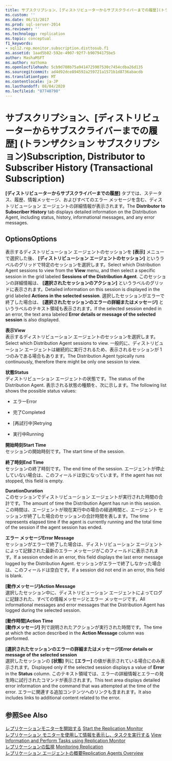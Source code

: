 ```yaml
---
title: サブスクリプション、[ディストリビューターからサブスクライバーまでの履歴](トランザクション サブスクリプション) | Microsoft Docs
ms.custom: ''
ms.date: 06/13/2017
ms.prod: sql-server-2014
ms.reviewer: ''
ms.technology: replication
ms.topic: conceptual
f1_keywords:
- sql12.rep.monitor.subscription.disttosub.f1
ms.assetid: 1aad5b82-592e-4907-92f7-b90794175be5
author: MashaMSFT
ms.author: mathoma
ms.openlocfilehash: 5cb9d708b75a9414725907530c7454cdba26d135
ms.sourcegitcommit: ad4d92dce894592a259721a1571b1d8736abacdb
ms.translationtype: MT
ms.contentlocale: ja-JP
ms.lasthandoff: 08/04/2020
ms.locfileid: "87740798"
---
```

# <a name="subscription-distributor-to-subscriber-history-transactional-subscription"></a><span data-ttu-id="de75d-102">サブスクリプション、[ディストリビューターからサブスクライバーまでの履歴] (トランザクション サブスクリプション)</span><span class="sxs-lookup"><span data-stu-id="de75d-102">Subscription, Distributor to Subscriber History (Transactional Subscription)</span></span>
  <span data-ttu-id="de75d-103">**[ディストリビューターからサブスクライバーまでの履歴]** タブでは、ステータス、履歴、情報メッセージ、およびすべてのエラー メッセージを含む、ディストリビューション エージェントの詳細情報が表示されます。</span><span class="sxs-lookup"><span data-stu-id="de75d-103">The **Distributor to Subscriber History** tab displays detailed information on the Distribution Agent, including status, history, informational messages, and any error messages.</span></span>  
  
## <a name="options"></a><span data-ttu-id="de75d-104">Options</span><span class="sxs-lookup"><span data-stu-id="de75d-104">Options</span></span>  
 <span data-ttu-id="de75d-105">表示するディストリビューション エージェントのセッションを **[表示]** メニューで選択した後、 **[ディストリビューション エージェントのセッション]** というラベルのグリッドで特定のセッションを選択します。</span><span class="sxs-lookup"><span data-stu-id="de75d-105">Select which Distribution Agent sessions to view from the **View** menu, and then select a specific session in the grid labeled **Sessions of the Distribution Agent**.</span></span> <span data-ttu-id="de75d-106">このセッションの詳細情報は、 **[選択されたセッションのアクション]** というラベルのグリッドに表示されます。</span><span class="sxs-lookup"><span data-stu-id="de75d-106">Detailed information on this session is displayed in the grid labeled **Actions in the selected session**.</span></span> <span data-ttu-id="de75d-107">選択したセッションがエラーで終了した場合は、 **[選択されたセッションのエラーの詳細またはメッセージ]** というラベルのテキスト領域も表示されます。</span><span class="sxs-lookup"><span data-stu-id="de75d-107">If the selected session ended in an error, the text area labeled **Error details or message of the selected session** is also displayed.</span></span>  
  
 <span data-ttu-id="de75d-108">**表示**</span><span class="sxs-lookup"><span data-stu-id="de75d-108">**View**</span></span>  
 <span data-ttu-id="de75d-109">表示するディストリビューション エージェントのセッションを選択します。</span><span class="sxs-lookup"><span data-stu-id="de75d-109">Select which Distribution Agent sessions to view.</span></span> <span data-ttu-id="de75d-110">一般的に、ディストリビューション エージェントは継続的に実行されるため、表示されるセッションが 1 つのみである場合もあります。</span><span class="sxs-lookup"><span data-stu-id="de75d-110">The Distribution Agent typically runs continuously, therefore there might be only one session to view.</span></span>  
  
 <span data-ttu-id="de75d-111">**状態**</span><span class="sxs-lookup"><span data-stu-id="de75d-111">**Status**</span></span>  
 <span data-ttu-id="de75d-112">ディストリビューション エージェントの状態です。</span><span class="sxs-lookup"><span data-stu-id="de75d-112">The status of the Distribution Agent.</span></span> <span data-ttu-id="de75d-113">表示される状態の種類を、次に示します。</span><span class="sxs-lookup"><span data-stu-id="de75d-113">The following list shows the possible status values:</span></span>  
  
-   <span data-ttu-id="de75d-114">エラー</span><span class="sxs-lookup"><span data-stu-id="de75d-114">Error</span></span>  
  
-   <span data-ttu-id="de75d-115">完了</span><span class="sxs-lookup"><span data-stu-id="de75d-115">Completed</span></span>  
  
-   <span data-ttu-id="de75d-116">[再試行中]</span><span class="sxs-lookup"><span data-stu-id="de75d-116">Retrying</span></span>  
  
-   <span data-ttu-id="de75d-117">実行中</span><span class="sxs-lookup"><span data-stu-id="de75d-117">Running</span></span>  
  
 <span data-ttu-id="de75d-118">**開始時刻**</span><span class="sxs-lookup"><span data-stu-id="de75d-118">**Start Time**</span></span>  
 <span data-ttu-id="de75d-119">セッションの開始時刻です。</span><span class="sxs-lookup"><span data-stu-id="de75d-119">The start time of the session.</span></span>  
  
 <span data-ttu-id="de75d-120">**終了時刻**</span><span class="sxs-lookup"><span data-stu-id="de75d-120">**End Time**</span></span>  
 <span data-ttu-id="de75d-121">セッションの終了時刻です。</span><span class="sxs-lookup"><span data-stu-id="de75d-121">The end time of the session.</span></span> <span data-ttu-id="de75d-122">エージェントが停止していない場合は、このフィールドは空になっています。</span><span class="sxs-lookup"><span data-stu-id="de75d-122">If the agent has not stopped, this field is empty.</span></span>  
  
 <span data-ttu-id="de75d-123">**Duration**</span><span class="sxs-lookup"><span data-stu-id="de75d-123">**Duration**</span></span>  
 <span data-ttu-id="de75d-124">このセッションでディストリビューション エージェントが実行された時間の合計です。</span><span class="sxs-lookup"><span data-stu-id="de75d-124">The amount of time the Distribution Agent has run in this session.</span></span> <span data-ttu-id="de75d-125">この時間は、エージェントが現在実行中の場合の経過時間と、エージェント セッションが終了した場合のセッションの合計時間を表します。</span><span class="sxs-lookup"><span data-stu-id="de75d-125">The time represents elapsed time if the agent is currently running and the total time of the session if the agent session has ended.</span></span>  
  
 <span data-ttu-id="de75d-126">**エラー メッセージ**</span><span class="sxs-lookup"><span data-stu-id="de75d-126">**Error Message**</span></span>  
 <span data-ttu-id="de75d-127">セッションがエラーで終了した場合は、ディストリビューション エージェントによって記録された最新のエラー メッセージがこのフィールドに表示されます。</span><span class="sxs-lookup"><span data-stu-id="de75d-127">If a session ended in an error, this field displays the last error message logged by the Distribution Agent.</span></span> <span data-ttu-id="de75d-128">セッションがエラーで終了しなかった場合は、このフィールドは空白です。</span><span class="sxs-lookup"><span data-stu-id="de75d-128">If a session did not end in an error, this field is blank.</span></span>  
  
 <span data-ttu-id="de75d-129">**[動作メッセージ]**</span><span class="sxs-lookup"><span data-stu-id="de75d-129">**Action Message**</span></span>  
 <span data-ttu-id="de75d-130">選択したセッション中に、ディストリビューション エージェントによってログに記録された、すべての情報メッセージとエラー メッセージです。</span><span class="sxs-lookup"><span data-stu-id="de75d-130">All informational messages and error messages that the Distribution Agent has logged during the selected session.</span></span>  
  
 <span data-ttu-id="de75d-131">**[動作時間]**</span><span class="sxs-lookup"><span data-stu-id="de75d-131">**Action Time**</span></span>  
 <span data-ttu-id="de75d-132">**[動作メッセージ]** 列で説明されたアクションが実行された時間です。</span><span class="sxs-lookup"><span data-stu-id="de75d-132">The time at which the action described in the **Action Message** column was performed.</span></span>  
  
 <span data-ttu-id="de75d-133">**[選択されたセッションのエラーの詳細またはメッセージ]**</span><span class="sxs-lookup"><span data-stu-id="de75d-133">**Error details or message of the selected session**</span></span>  
 <span data-ttu-id="de75d-134">選択したセッションの **[状態]** 列に **[エラー]** の値が表示されている場合にのみ表示されます。</span><span class="sxs-lookup"><span data-stu-id="de75d-134">Displayed only if the selected session displays a value of **Error** in the **Status** column.</span></span> <span data-ttu-id="de75d-135">このテキスト領域では、エラーの詳細情報とエラーの発生時に試行されたコマンドが表示されます。</span><span class="sxs-lookup"><span data-stu-id="de75d-135">This text area displays detailed error information and the command that was attempted at the time of the error.</span></span> <span data-ttu-id="de75d-136">エラーに関連する追加コンテンツへのリンクも含まれます。</span><span class="sxs-lookup"><span data-stu-id="de75d-136">It also includes links to additional content related to the error.</span></span>  
  
## <a name="see-also"></a><span data-ttu-id="de75d-137">参照</span><span class="sxs-lookup"><span data-stu-id="de75d-137">See Also</span></span>  
 <span data-ttu-id="de75d-138">[レプリケーションモニターを開始する](monitor/start-the-replication-monitor.md) </span><span class="sxs-lookup"><span data-stu-id="de75d-138">[Start the Replication Monitor](monitor/start-the-replication-monitor.md) </span></span>  
 <span data-ttu-id="de75d-139">[レプリケーション モニターを使用して情報を表示し、タスクを実行する](monitor/view-information-and-perform-tasks-replication-monitor.md) </span><span class="sxs-lookup"><span data-stu-id="de75d-139">[View Information and Perform Tasks using Replication Monitor](monitor/view-information-and-perform-tasks-replication-monitor.md) </span></span>  
 <span data-ttu-id="de75d-140">[レプリケーションの監視](monitoring-replication.md) </span><span class="sxs-lookup"><span data-stu-id="de75d-140">[Monitoring Replication](monitoring-replication.md) </span></span>  
 [<span data-ttu-id="de75d-141">レプリケーション エージェントの概要</span><span class="sxs-lookup"><span data-stu-id="de75d-141">Replication Agents Overview</span></span>](agents/replication-agents-overview.md)  
  
  
